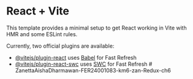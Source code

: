 # React + Vite

This template provides a minimal setup to get React working in Vite with HMR and some ESLint rules.

Currently, two official plugins are available:

- [@vitejs/plugin-react](https://github.com/vitejs/vite-plugin-react/blob/main/packages/plugin-react/README.md) uses [Babel](https://babeljs.io/) for Fast Refresh
- [@vitejs/plugin-react-swc](https://github.com/vitejs/vite-plugin-react-swc) uses [SWC](https://swc.rs/) for Fast Refresh
#   Z a n e t t a A i s h a D h a r m a w a n - F E R 2 4 0 0 1 0 8 3 - k m 6 - z a n - R e d u x - c h 6  
 